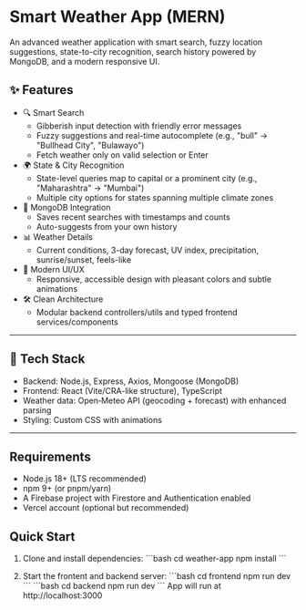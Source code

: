 # Smart Weather App (MERN)

An advanced weather application with smart search, fuzzy location suggestions, state-to-city recognition, search history powered by MongoDB, and a modern responsive UI.

## ✨ Features

- 🔍 Smart Search
  - Gibberish input detection with friendly error messages
  - Fuzzy suggestions and real-time autocomplete (e.g., "bull" → "Bullhead City", "Bulawayo")
  - Fetch weather only on valid selection or Enter
- 🌍 State & City Recognition
  - State-level queries map to capital or a prominent city (e.g., "Maharashtra" → "Mumbai")
  - Multiple city options for states spanning multiple climate zones
- 💾 MongoDB Integration
  - Saves recent searches with timestamps and counts
  - Auto-suggests from your own history
- 📊 Weather Details
  - Current conditions, 3-day forecast, UV index, precipitation, sunrise/sunset, feels-like
- 🎨 Modern UI/UX
  - Responsive, accessible design with pleasant colors and subtle animations
- 🛠 Clean Architecture
  - Modular backend controllers/utils and typed frontend services/components

---

## 🧱 Tech Stack

- Backend: Node.js, Express, Axios, Mongoose (MongoDB)
- Frontend: React (Vite/CRA-like structure), TypeScript
- Weather data: Open‑Meteo API (geocoding + forecast) with enhanced parsing
- Styling: Custom CSS with animations

---

## Requirements

- Node.js 18+ (LTS recommended)
- npm 9+ (or pnpm/yarn)
- A Firebase project with Firestore and Authentication enabled
- Vercel account (optional but recommended)

## Quick Start

1. Clone and install dependencies:
   \`\`\`bash
   cd weather-app
   npm install
   \`\`\`

2. Start the frontent and backend server:
   \`\`\`bash
   cd frontend
   npm run dev
   \`\`\`
   \`\`\`bash
   cd backend
   npm run dev
   \`\`\`
   App will run at http://localhost:3000
